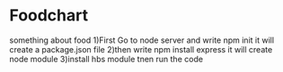# Foodchart
something about food
1)First Go to node server and write npm init it will create a package.json file
2)then write npm install express it will create node module
3)install hbs module tnen run the code
